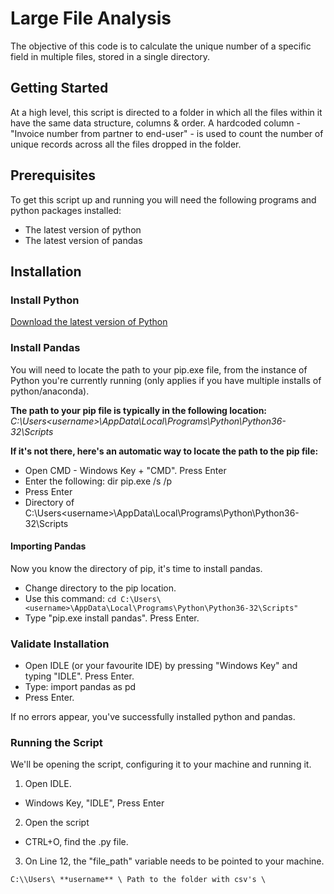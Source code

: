 # Large File Analysis

The objective of this code is to calculate the unique number of a specific field in multiple files, stored in a single directory.

## Getting Started

At a high level, this script is directed to a folder in which all the files within it have the same data structure, columns & order.
A hardcoded column - "Invoice number from partner to end-user" - is used to count the number of unique records across all the files dropped in the folder. 


## Prerequisites

To get this script up and running you will need the following programs and python packages installed:

* The latest version of python
* The latest version of pandas




## Installation


### Install Python

[Download the latest version of Python](https://www.python.org/downloads/) 


### Install Pandas


You will need to locate the path to your pip.exe file, from the instance of Python you're currently running (only applies if you have multiple installs of python/anaconda). 


**The path to your pip file is typically in the following location:**
*C:\Users\<username>\AppData\Local\Programs\Python\Python36-32\Scripts*


**If it's not there, here's an automatic way to locate the path to the pip file:**

+ Open CMD - Windows Key + "CMD". Press Enter
+ Enter the following: dir pip.exe /s /p
+ Press Enter
+ Directory of C:\Users\<username>\AppData\Local\Programs\Python\Python36-32\Scripts


#### Importing Pandas

Now you know the directory of pip, it's time to install pandas. 

+ Change directory to the pip location. 
+ Use this command: `cd C:\Users\<username>\AppData\Local\Programs\Python\Python36-32\Scripts"`
+ Type "pip.exe install pandas". Press Enter. 



###  Validate Installation

+ Open IDLE (or your favourite IDE) by pressing "Windows Key" and typing "IDLE". Press Enter.
+ Type: import pandas as pd
+ Press Enter. 

If no errors appear, you've successfully installed python and pandas. 






### Running the Script

We'll be opening the script, configuring it to your machine and running it. 

1. Open IDLE. 
* Windows Key, "IDLE", Press Enter

2. Open the script
* CTRL+O, find the .py file.

3. On Line 12, the "file_path" variable needs to be pointed to your machine. 

`C:\\Users\ **username** \ Path to the folder with csv's \`
